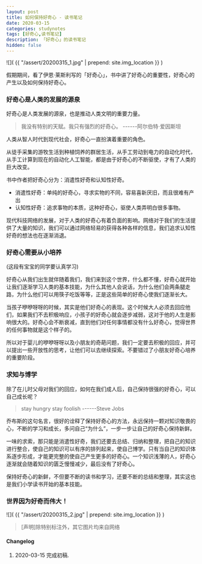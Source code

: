 ```yaml
---
layout: post
title: 如何保持好奇心 - 读书笔记
date: 2020-03-15
categories: studynotes
tags: [好奇心,读书笔记]
description: 「好奇心」的读书笔记
hidden: false
---
```


![](  {{ "/assert/20200315_1.jpg" | prepend: site.img_location }}  )

假期期间，看了伊恩·莱斯利写的「好奇心」，书中讲了好奇心的重要性，好奇心的产生以及如何保持好奇心。

### 好奇心是人类的发展的源泉

好奇心是人类发展的源泉，也是推动人类文明的重要力量。

> 我没有特别的天赋。我只有强烈的好奇心。     ------阿尔伯特⋅爱因斯坦

人类从智人时代到现代社会，好奇心一直扮演着重要的角色。

从徒手采集的游牧生活到种植饲养的群居生活，从手工劳动到电力的自动化时代，从手工计算到现在的自动化人工智能，都是由于好奇心的不断驱使，才有了人类的巨大改变。

书中作者把好奇心分为：消遣性好奇和认知性好奇。

* 消遣性好奇：单纯的好奇心，寻求实物的不同，容易喜新厌旧，而且很难有产出
* 认知性好奇：追求事物的本质，这种好奇心，驱使人类弄明白很多事物。

现代科技网络的发展，对于人类的好奇心有着负面的影响。网络对于我们的生活提供了大量的知识，我们可以通过网络轻易的获得各种各样的信息，我们追求认知性好奇的想法也在逐渐消退。

### 好奇心需要从小培养

(这段有宝宝的同学要认真学习)

好奇心从我们出生就伴随着我们，我们来到这个世界，什么都不懂，好奇心就开始让我们逐渐学习人类的基本技能，为什么其他人会说话，为什么他们会两条腿走路，为什么他们可以用筷子吃饭等等，正是这些简单的好奇心使我们逐渐长大。

当孩子咿咿呀呀的时候，其实是他们好奇心的表现。这个时候大人必须去回应他们，如果我们不去积极响应，小孩子的好奇心就会逐步减弱，这对于他的人生是影响很大的。好奇心会不断衰减，直到他们对任何事情都没有什么好奇心，觉得世界的任何事物就是这个样子的。

所以对于婴儿的咿咿呀呀以及小朋友的奇葩问题，我们一定要去积极的回应，并可以提出一些开放性的思考，让他们可以去继续探索。不要错过了小朋友好奇心培养的重要阶段。

### 求知与博学

除了在儿时父母对我们的回应，如何在我们成人后，自己保持很强的好奇心，可以自己成长呢？

> stay hungry stay foolish       ------Steve Jobs

乔布斯的这句名言，很好的诠释了保持好奇心的方法，永远保持一颗对知识敬畏的心，不断的学习和成长，多问自己“为什么”，一步一步让自己的好奇心保持新鲜。

一味的求索，那只能是消遣性好奇，我们还要去总结、归纳和整理，把自己的知识进行整合，使自己的知识可以有序的排列起来，使自己博学。只有当自己的知识体系逐步形成，才能更完整的使自己产生更多的好奇心。一个知识浅薄的人，好奇心逐渐就会随着知识的匮乏慢慢减少，最后没有了好奇心。

保持好奇心的新鲜，不但要不断的读书和学习，还要不断的总结和整理，其实这也是我们小学读书开始的基本技能。

### 世界因为好奇而伟大！



![](  {{ "/assert/20200315_2.jpg" | prepend: site.img_location }}  )


> [声明]除特别标注外，其它图片均来自网络

#### Changelog
1. 2020-03-15  完成初稿.
